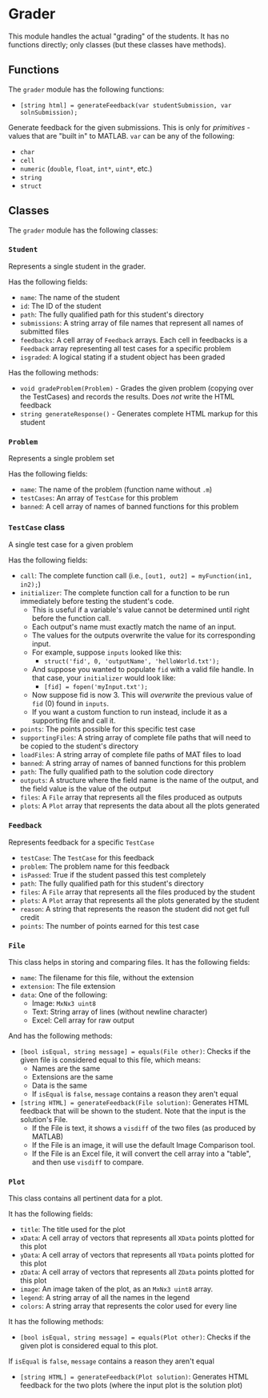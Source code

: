 # Grader

This module handles the actual "grading" of the students. It has no functions directly; only classes (but these classes have methods).

## Functions

The `grader` module has the following functions:

- `[string html] = generateFeedback(var studentSubmission, var solnSubmission);`

Generate feedback for the given submissions. This is only for _primitives_ - values that are "built in" to MATLAB. `var` can be any of the following:

- `char`
- `cell`
- `numeric` (`double`, `float`, `int*`, `uint*`, etc.)
- `string`
- `struct`

## Classes

The `grader` module has the following classes:

### `Student`

Represents a single student in the grader.

Has the following fields:

- `name`: The name of the student
- `id`: The ID of the student
- `path`: The fully qualified path for this student's directory
- `submissions`: A string array of file names that represent all names of submitted files
- `feedbacks`: A cell array of `Feedback` arrays. Each cell in feedbacks is a `Feedback` array representing all test cases for a specific problem
- `isgraded`: A logical stating if a student object has been graded

Has the following methods:

- `void gradeProblem(Problem)` - Grades the given problem (copying over the TestCases) and records the results. Does *not* write the HTML feedback
- `string generateResponse()` - Generates complete HTML markup for this student

### `Problem`

Represents a single problem set

Has the following fields:

- `name`: The name of the problem (function name without `.m`)
- `testCases`: An array of `TestCase` for this problem
- `banned`: A cell array of names of banned functions for this problem

### `TestCase` class

A single test case for a given problem

Has the following fields:

- `call`: The complete function call (i.e., `[out1, out2] = myFunction(in1, in2);`)
- `initializer`: The complete function call for a function to be run immediately before testing the student's code.
  - This is useful if a variable's value cannot be determined until right before the function call.
  - Each output's name must exactly match the name of an input.
  - The values for the outputs overwrite the value for its corresponding input.
  - For example, suppose `inputs` looked like this:
    - `struct('fid', 0, 'outputName', 'helloWorld.txt');`
  - And suppose you wanted to populate `fid` with a valid file handle. In that case, your `initializer` would look like:
    - `[fid] = fopen('myInput.txt');`
  - Now suppose fid is now 3. This will _overwrite_ the previous value of `fid` (0) found in `inputs`.
  - If you want a custom function to run instead, include it as a supporting file and call it.
- `points`: The points possible for this specific test case
- `supportingFiles`: A string array of complete file paths that will need to be copied to the student's directory
- `loadFiles`: A string array of complete file paths of MAT files to load
- `banned`: A string array of names of banned functions for this problem
- `path`: The fully qualified path to the solution code directory
- `outputs`: A structure where the field name is the name of the output, and the field value is the value of the output
- `files`: A `File` array that represents all the files produced as outputs
- `plots`: A `Plot` array that represents the data about all the plots generated

### `Feedback`

Represents feedback for a specific `TestCase`

- `testCase`: The `TestCase` for this feedback
- `problem`: The problem name for this feedback
- `isPassed`: True if the student passed this test completely
- `path`: The fully qualified path for this student's directory
- `files`: A `File` array that represents all the files produced by the student
- `plots`: A `Plot` array that represents all the plots generated by the student
- `reason`: A string that represents the reason the student did not get full credit
- `points`: The number of points earned for this test case

### `File`

This class helps in storing and comparing files. It has the following fields:

- `name`: The filename for this file, without the extension
- `extension`: The file extension
- `data`: One of the following:
  - Image: `MxNx3 uint8`
  - Text: String array of lines (without newline character)
  - Excel: Cell array for raw output

And has the following methods:

- `[bool isEqual, string message] = equals(File other)`: Checks if the given file is considered equal to this file, which means:
  - Names are the same
  - Extensions are the same
  - Data is the same
  - If `isEqual` is `false`, `message` contains a reason they aren't equal
- `[string HTML] = generateFeedback(File solution)`: Generates HTML feedback that will be shown to the student. Note that the input is the solution's File.
  - If the File is text, it shows a `visdiff` of the two files (as produced by MATLAB)
  - If the File is an image, it will use the default Image Comparison tool.
  - If the File is an Excel file, it will convert the cell array into a "table", and then use `visdiff` to compare.

### `Plot`

This class contains all pertinent data for a plot.

It has the following fields:

- `title`: The title used for the plot
- `xData`: A cell array of vectors that represents all `XData` points plotted for this plot
- `yData`: A cell array of vectors that represents all `YData` points plotted for this plot
- `zData`: A cell array of vectors that represents all `ZData` points plotted for this plot
- `image`: An image taken of the plot, as an `MxNx3 uint8` array.
- `legend`: A string array of all the names in the legend
- `colors`: A string array that represents the color used for every line

It has the following methods:

- `[bool isEqual, string message] = equals(Plot other)`: Checks if the given plot is considered equal to this plot.

If `isEqual` is `false`, `message` contains a reason they aren't equal

- `[string HTML] = generateFeedback(Plot solution)`: Generates HTML feedback for the two plots (where the input plot is the solution plot)
